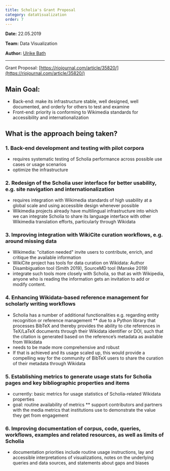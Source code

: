 ```yaml
---
title: Scholia's Grant Proposal
category: dataVisualization
order: 7
---
```


**Date:** 22.05.2019

**Team:** Data Visualization

**Author:** [Ulrike Bath](https://github.com/ulibath)

---

Grant Proposal: [https://riojournal.com/article/35820/](https://riojournal.com/article/35820/)

## Main Goal:
* Back-end: make its infrastructure stable, well designed, well documented, and orderly for others to test and examine
* Front-end: priority is conforming to Wikimedia standards for accessibility and internationalization

## What is the approach being taken?
### 1. Back-end development and testing with pilot corpora
* requires systematic testing of Scholia performance across possible use cases or usage scenarios
* optimize the infrastructure

### 2. Redesign of the Scholia user interface for better usability, e.g. site navigation and internationalization
* requires integration with Wikimedia standards of high usability at a global scale and using accessible design whenever possible
* Wikimedia projects already have multilingual infrastructure into which we can integrate Scholia to share its language interface with other Wikimedia translation efforts, particularly through Wikidata

### 3. Improving integration with WikiCite curation workflows, e.g. around missing data
* Wikimedia: "citation needed" invite users to contribute, enrich, and critique the available information
* WikiCite project has tools for data curation on Wikidata: Author Disambiguation tool (Smith 2019), SourceMD tool (Manske 2019)    
* integrate such tools more closely with Scholia, so that as with Wikipedia, anyone who is reading the information gets an invitation to add or modify content.

### 4. Enhancing Wikidata-based reference management for scholarly writing workflows
* Scholia has a number of additional functionalities e.g. regarding entity recognition or reference management
** due to a Python library that processes BibTeX and thereby provides the ability to cite references in TeX/LaTeX documents through their Wikidata identifier or DOI, such that the citation is generated based on the reference’s metadata as available from Wikidata
* needs to be made more comprehensive and robust 
* If that is achieved and its usage scaled up, this would provide a compelling way for the community of BibTeX users to share the curation of their metadata through Wikidata

### 5. Establishing metrics to generate usage stats for Scholia pages and key bibliographic properties and items
* currently: basic metrics for usage statistics of Scholia-related Wikidata properties
* goal: routine availability of metrics
** support contributors and partners with the media metrics that institutions use to demonstrate the value they get from engagement

### 6. Improving documentation of corpus, code, queries, workflows, examples and related resources, as well as limits of Scholia
* documentation priorities include routine usage instructions, lay and accessible interpretations of visualizations, notes on the underlying queries and data sources, and statements about gaps and biases
